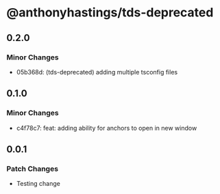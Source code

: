 # @anthonyhastings/tds-deprecated

## 0.2.0

### Minor Changes

- 05b368d: (tds-deprecated) adding multiple tsconfig files

## 0.1.0

### Minor Changes

- c4f78c7: feat: adding ability for anchors to open in new window

## 0.0.1

### Patch Changes

- Testing change
